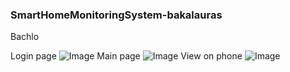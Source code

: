 ### SmartHomeMonitoringSystem-bakalauras

Bachlo


Login page
![Image](https://raw.githubusercontent.com/karolisgrunda/SmartHomeMonitoringSystem-bakalauras/master/images/login_view.JPG)
Main page
![Image](https://github.com/karolisgrunda/SmartHomeMonitoringSystem-bakalauras/blob/master/images/main_view.JPG)
View on phone
![Image](https://github.com/karolisgrunda/SmartHomeMonitoringSystem-bakalauras/blob/master/images/phone_view.jpg)
